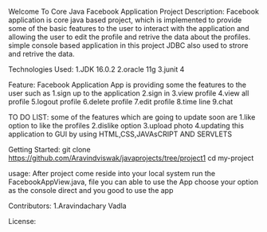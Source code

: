 Welcome To Core Java Facebook Application
Project Description:
Facebook application is core java based project, which is implemented to provide some of the basic features to the user to interact with the application and allowing the user to edit the profile and retrive the data about the profiles. simple console based application in this project JDBC also used to strore and retrive the data.

Technologies Used:
1.JDK 16.0.2
2.oracle 11g
3.junit 4

Feature:
Facebook Application App is providing some the features to the user such as 1.sign up to the application 2.sign in 3.view profile 4.view all profile 5.logout profile 6.delete profile 7.edit profile 8.time line 9.chat

TO DO LIST:
some of the features which are going to update soon are 1.like option to like the profiles 2.dislike option 3.upload photo 4.updating this application to GUI by using HTML,CSS,JAVAsCRIPT AND SERVLETS

Getting Started:
git clone https://github.com/Aravindviswak/javaprojects/tree/project1 cd my-project

usage:
After project come reside into your local system run the FacebookAppView.java, file you can able to use the App choose your option as the console direct and you good to use the app

Contributors:
1.Aravindachary Vadla

License:
